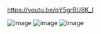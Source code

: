 https://youtu.be/qY5grBU8K_I

![image](https://github.com/Squid5O/TIO6_1/assets/101494070/28fb46d6-989c-43ce-9ea4-da24596ca451)
![image](https://github.com/Squid5O/TIO6_1/assets/101494070/8fe42710-0a7e-41ef-bdb6-42ed99bf1442)
![image](https://github.com/Squid5O/TIO6_1/assets/101494070/e0cb8d52-d5c8-4e3d-9698-2bbad7eba715)
